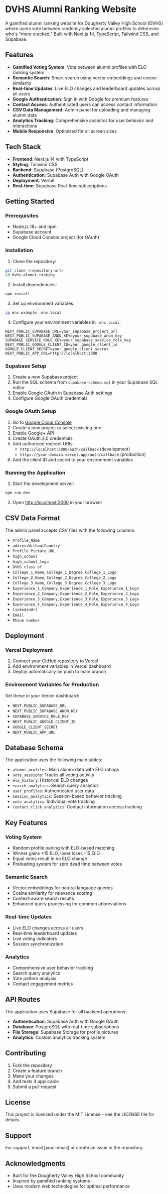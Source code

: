 # DVHS Alumni Ranking Website

A gamified alumni ranking website for Dougherty Valley High School (DVHS) where users vote between randomly selected alumni profiles to determine who's "more cracked." Built with Next.js 14, TypeScript, Tailwind CSS, and Supabase.

## Features

- **Gamified Voting System**: Vote between alumni profiles with ELO ranking system
- **Semantic Search**: Smart search using vector embeddings and cosine similarity
- **Real-time Updates**: Live ELO changes and leaderboard updates across all users
- **Google Authentication**: Sign in with Google for premium features
- **Contact Access**: Authenticated users can access contact information
- **CSV Data Management**: Admin panel for uploading and managing alumni data
- **Analytics Tracking**: Comprehensive analytics for user behavior and interactions
- **Mobile Responsive**: Optimized for all screen sizes

## Tech Stack

- **Frontend**: Next.js 14 with TypeScript
- **Styling**: Tailwind CSS
- **Backend**: Supabase (PostgreSQL)
- **Authentication**: Supabase Auth with Google OAuth
- **Deployment**: Vercel
- **Real-time**: Supabase Real-time subscriptions

## Getting Started

### Prerequisites

- Node.js 18+ and npm
- Supabase account
- Google Cloud Console project (for OAuth)

### Installation

1. Clone the repository:
```bash
git clone <repository-url>
cd dvhs-alumni-ranking
```

2. Install dependencies:
```bash
npm install
```

3. Set up environment variables:
```bash
cp env.example .env.local
```

4. Configure your environment variables in `.env.local`:
```env
NEXT_PUBLIC_SUPABASE_URL=your_supabase_project_url
NEXT_PUBLIC_SUPABASE_ANON_KEY=your_supabase_anon_key
SUPABASE_SERVICE_ROLE_KEY=your_supabase_service_role_key
NEXT_PUBLIC_GOOGLE_CLIENT_ID=your_google_client_id
GOOGLE_CLIENT_SECRET=your_google_client_secret
NEXT_PUBLIC_APP_URL=http://localhost:3000
```

### Supabase Setup

1. Create a new Supabase project
2. Run the SQL schema from `supabase-schema.sql` in your Supabase SQL editor
3. Enable Google OAuth in Supabase Auth settings
4. Configure Google OAuth credentials

### Google OAuth Setup

1. Go to [Google Cloud Console](https://console.cloud.google.com/)
2. Create a new project or select existing one
3. Enable Google+ API
4. Create OAuth 2.0 credentials
5. Add authorized redirect URIs:
   - `http://localhost:3000/auth/callback` (development)
   - `https://your-domain.vercel.app/auth/callback` (production)
6. Add the client ID and secret to your environment variables

### Running the Application

1. Start the development server:
```bash
npm run dev
```

2. Open [http://localhost:3000](http://localhost:3000) in your browser

## CSV Data Format

The admin panel accepts CSV files with the following columns:

- `Profile_Name`
- `addressWithoutCountry`
- `Profile_Picture_URL`
- `high_school`
- `high_school_logo`
- `DVHS class of`
- `College_1_Name`, `College_1_Degree`, `College_1_Logo`
- `College_2_Name`, `College_2_Degree`, `College_2_Logo`
- `College_3_Name`, `College_3_Degree`, `College_3_Logo`
- `Experience_1_Company`, `Experience_1_Role`, `Experience_1_Logo`
- `Experience_2_Company`, `Experience_2_Role`, `Experience_2_Logo`
- `Experience_3_Company`, `Experience_3_Role`, `Experience_3_Logo`
- `Experience_4_Company`, `Experience_4_Role`, `Experience_4_Logo`
- `linkedinUrl`
- `Email`
- `Phone number`

## Deployment

### Vercel Deployment

1. Connect your GitHub repository to Vercel
2. Add environment variables in Vercel dashboard
3. Deploy automatically on push to main branch

### Environment Variables for Production

Set these in your Vercel dashboard:
- `NEXT_PUBLIC_SUPABASE_URL`
- `NEXT_PUBLIC_SUPABASE_ANON_KEY`
- `SUPABASE_SERVICE_ROLE_KEY`
- `NEXT_PUBLIC_GOOGLE_CLIENT_ID`
- `GOOGLE_CLIENT_SECRET`
- `NEXT_PUBLIC_APP_URL`

## Database Schema

The application uses the following main tables:

- `alumni_profiles`: Main alumni data with ELO ratings
- `vote_sessions`: Tracks all voting activity
- `elo_history`: Historical ELO changes
- `search_analytics`: Search query analytics
- `user_profiles`: Authenticated user data
- `session_analytics`: Session-based behavior tracking
- `vote_analytics`: Individual vote tracking
- `contact_click_analytics`: Contact information access tracking

## Key Features

### Voting System
- Random profile pairing with ELO-based matching
- Winner gains +15 ELO, loser loses -15 ELO
- Equal votes result in no ELO change
- Preloading system for zero dead time between votes

### Semantic Search
- Vector embeddings for natural language queries
- Cosine similarity for relevance scoring
- Context-aware search results
- Enhanced query processing for common abbreviations

### Real-time Updates
- Live ELO changes across all users
- Real-time leaderboard updates
- Live voting indicators
- Session synchronization

### Analytics
- Comprehensive user behavior tracking
- Search query analytics
- Vote pattern analysis
- Contact engagement metrics

## API Routes

The application uses Supabase for all backend operations:

- **Authentication**: Supabase Auth with Google OAuth
- **Database**: PostgreSQL with real-time subscriptions
- **File Storage**: Supabase Storage for profile pictures
- **Analytics**: Custom analytics tracking system

## Contributing

1. Fork the repository
2. Create a feature branch
3. Make your changes
4. Add tests if applicable
5. Submit a pull request

## License

This project is licensed under the MIT License - see the LICENSE file for details.

## Support

For support, email [your-email] or create an issue in the repository.

## Acknowledgments

- Built for the Dougherty Valley High School community
- Inspired by gamified ranking systems
- Uses modern web technologies for optimal performance
